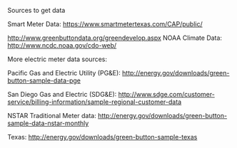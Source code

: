 Sources to get data

Smart Meter Data: https://www.smartmetertexas.com/CAP/public/

http://www.greenbuttondata.org/greendevelop.aspx
NOAA Climate Data: http://www.ncdc.noaa.gov/cdo-web/

More electric meter data sources:

Pacific Gas and Electric Utility (PG&E):
http://energy.gov/downloads/green-button-sample-data-pge

San Diego Gas and Electric (SDG&E):
http://www.sdge.com/customer-service/billing-information/sample-regional-customer-data

NSTAR Traditional Meter data:
http://energy.gov/downloads/green-button-sample-data-nstar-monthly

Texas:
http://energy.gov/downloads/green-button-sample-texas
